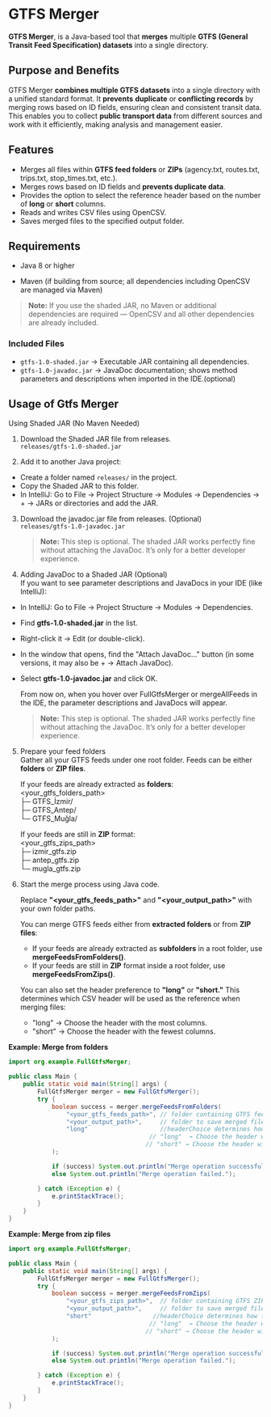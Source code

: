 # GTFS Merger

**GTFS Merger**, is a Java-based tool that **merges** multiple **GTFS (General Transit Feed Specification) datasets** into a single directory.

## Purpose and Benefits  
GTFS Merger **combines multiple GTFS datasets** into a single directory with a unified standard format. It **prevents** **duplicate** or **conflicting records** by merging rows based on ID fields, ensuring clean and consistent transit data. This enables you to collect **public transport data** from different sources and work with it efficiently, making analysis and management easier.

## Features
- Merges all files within **GTFS feed folders** or **ZIPs** (agency.txt, routes.txt, trips.txt, stop_times.txt, etc.).  
- Merges rows based on ID fields and **prevents duplicate data**.  
- Provides the option to select the reference header based on the number of **long** or **short** columns.
- Reads and writes CSV files using OpenCSV.
- Saves merged files to the specified output folder.


## Requirements

-  Java 8 or higher

-  Maven (if building from source; all dependencies including OpenCSV are managed via Maven)

  > **Note:** If you use the shaded JAR, no Maven or additional dependencies are required — OpenCSV and all other dependencies are already included.

### Included Files
- `gtfs-1.0-shaded.jar` → Executable JAR containing all dependencies.
- `gtfs-1.0-javadoc.jar` → JavaDoc documentation; shows method parameters and descriptions when imported in the IDE.(optional)
  
## Usage of Gtfs Merger
 Using Shaded JAR (No Maven Needed)
 1. Download the Shaded JAR file from releases.  
 `releases/gtfs-1.0-shaded.jar`

2. Add it to another Java project:

- Create a folder named `releases/` in the project.
- Copy the Shaded JAR to this folder.  
- In IntelliJ: Go to File → Project Structure → Modules → Dependencies → + → JARs or directories and add the JAR.

3. Download the javadoc.jar file from releases. (Optional)     
 `releases/gtfs-1.0-javadoc.jar`
  
   > **Note:** This step is optional. The shaded JAR works perfectly fine without attaching the JavaDoc. It’s only for a better developer experience.
4. Adding JavaDoc to a Shaded JAR  (Optional)  
   If you want to see parameter descriptions and JavaDocs in your IDE (like IntelliJ):
- In IntelliJ: Go to File → Project Structure → Modules → Dependencies.

- Find **gtfs-1.0-shaded.jar** in the list.

- Right-click it → Edit (or double-click).

- In the window that opens, find the "Attach JavaDoc..." button (in some versions, it may also be + → Attach JavaDoc).

- Select **gtfs-1.0-javadoc.jar** and click OK.

  From now on, when you hover over FullGtfsMerger or mergeAllFeeds in the IDE, the parameter descriptions and JavaDocs will appear.  
  
  > **Note:** This step is optional. The shaded JAR works perfectly fine without attaching the JavaDoc. It’s only for a better developer experience.
5. Prepare your feed folders  
 Gather all your GTFS feeds under one root folder. Feeds can be either **folders** or **ZIP files**.  

   If your feeds are already extracted as **folders**:  
            <your_gtfs_folders_path>   
                     ├─ GTFS_İzmir/  
                     ├─ GTFS_Antep/  
                     └─ GTFS_Muğla/
      
   If your feeds are still in **ZIP** format:  
            <your_gtfs_zips_path>  
                     ├─ izmir_gtfs.zip  
                     ├─ antep_gtfs.zip  
                     └─ mugla_gtfs.zip  
      

 6. Start the merge process using Java code.
    
    Replace  **"<your_gtfs_feeds_path>"** and  **"<your_output_path>"** with your own folder paths.
       
    You can merge GTFS feeds either from **extracted folders** or from **ZIP files**:       
     - If your feeds are already extracted as **subfolders** in a root folder, use **mergeFeedsFromFolders()**.     
     - If your feeds are still in **ZIP** format inside a root folder, use **mergeFeedsFromZips()**.
       
    You can also set the header preference to **"long"** or **"short."** This determines which CSV header will be used as the reference when merging files:    
      - "long"  → Choose the header with the most columns.      
      - "short" → Choose the header with the fewest columns.    

**Example: Merge from folders**
```java
import org.example.FullGtfsMerger;

public class Main {
    public static void main(String[] args) {
        FullGtfsMerger merger = new FullGtfsMerger();
        try {
            boolean success = merger.mergeFeedsFromFolders(
                "<your_gtfs_feeds_path>", // folder containing GTFS feed folders
                "<your_output_path>",     // folder to save merged files
                "long"                    //headerChoice determines how the reference header is chosen:
                                       // "long"  → Choose the header with the most columns.
                                      // "short" → Choose the header with the fewest columns.
            );

            if (success) System.out.println("Merge operation successful.");
            else System.out.println("Merge operation failed.");

        } catch (Exception e) {
            e.printStackTrace();
        }
    }
}
  ```
**Example: Merge from zip files**
```java
import org.example.FullGtfsMerger;

public class Main {
    public static void main(String[] args) {
        FullGtfsMerger merger = new FullGtfsMerger();
        try {
            boolean success = merger.mergeFeedsFromZips(
                "<your_gtfs_zips_path>",  // folder containing GTFS ZIP files
                "<your_output_path>",     // folder to save merged files
                "short"                 //headerChoice determines how the reference header is chosen:
                                       // "long"  → Choose the header with the most columns.
                                      // "short" → Choose the header with the fewest columns.
            );

            if (success) System.out.println("Merge operation successful.");
            else System.out.println("Merge operation failed.");

        } catch (Exception e) {
            e.printStackTrace();
        }
    }
}
